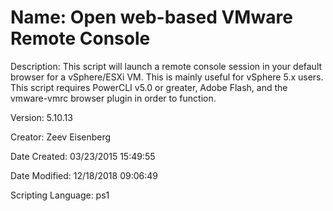 ﻿# Name: Open web-based VMware Remote Console

Description: This script will launch a remote console session in your default browser for a vSphere/ESXi VM. This is mainly useful for vSphere 5.x users.
This script requires PowerCLI v5.0 or greater, Adobe Flash, and the vmware-vmrc browser plugin in order to function.

Version: 5.10.13

Creator: Zeev Eisenberg

Date Created: 03/23/2015 15:49:55

Date Modified: 12/18/2018 09:06:49

Scripting Language: ps1

